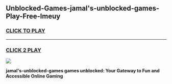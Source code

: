
## Unblocked-Games-jamal's-unblocked-games-Play-Free-lmeuy
<h3>
<a href="https://premium76.site?title=jamal's-unblocked-games&ref=23A">CLICK TO PLAY</a></h3>
<hr>

<h3>
<a href="https://premium76.site?title=jamal's-unblocked-games&ref=23A">CLICK 2 PLAY</a>
  
</h3>

<a href="https://premium76.site?title=jamal's-unblocked-games&ref=23A"><img src="https://clearcache.store/games.png"></a>


**jamal's-unblocked-games games unblocked: Your Gateway to Fun and Accessible Online Gaming**
